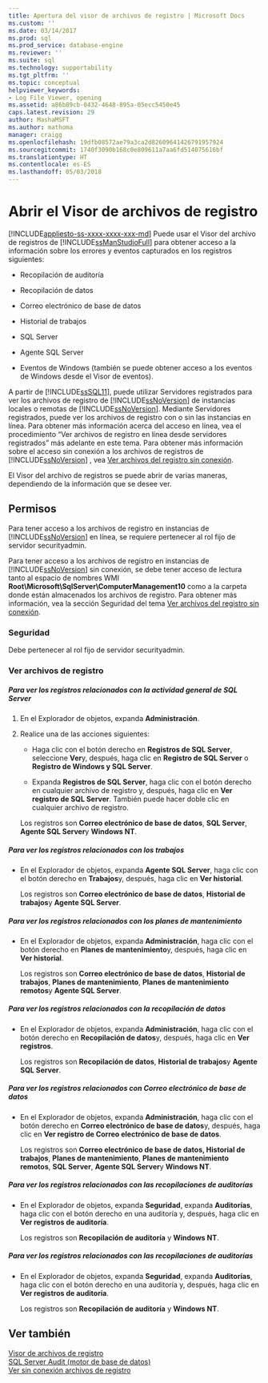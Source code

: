 ```yaml
---
title: Apertura del visor de archivos de registro | Microsoft Docs
ms.custom: ''
ms.date: 03/14/2017
ms.prod: sql
ms.prod_service: database-engine
ms.reviewer: ''
ms.suite: sql
ms.technology: supportability
ms.tgt_pltfrm: ''
ms.topic: conceptual
helpviewer_keywords:
- Log File Viewer, opening
ms.assetid: a86b89cb-0432-4648-895a-05ecc5450e45
caps.latest.revision: 29
author: MashaMSFT
ms.author: mathoma
manager: craigg
ms.openlocfilehash: 19dfb08572ae79a3ca2d82609641426791957924
ms.sourcegitcommit: 1740f3090b168c0e809611a7aa6fd514075616bf
ms.translationtype: HT
ms.contentlocale: es-ES
ms.lasthandoff: 05/03/2018
---
```

# <a name="open-log-file-viewer"></a>Abrir el Visor de archivos de registro
[!INCLUDE[appliesto-ss-xxxx-xxxx-xxx-md](../../includes/appliesto-ss-xxxx-xxxx-xxx-md.md)]
  Puede usar el Visor del archivo de registros de [!INCLUDE[ssManStudioFull](../../includes/ssmanstudiofull-md.md)] para obtener acceso a la información sobre los errores y eventos capturados en los registros siguientes:  
  
-   Recopilación de auditoría  
  
-   Recopilación de datos  
  
-   Correo electrónico de base de datos  
  
-   Historial de trabajos  
  
-   SQL Server  
  
-   Agente SQL Server  
  
-   Eventos de Windows (también se puede obtener acceso a los eventos de Windows desde el Visor de eventos).  
  
 A partir de [!INCLUDE[ssSQL11](../../includes/sssql11-md.md)], puede utilizar Servidores registrados para ver los archivos de registro de [!INCLUDE[ssNoVersion](../../includes/ssnoversion-md.md)] de instancias locales o remotas de [!INCLUDE[ssNoVersion](../../includes/ssnoversion-md.md)]. Mediante Servidores registrados, puede ver los archivos de registro con o sin las instancias en línea. Para obtener más información acerca del acceso en línea, vea el procedimiento “Ver archivos de registro en línea desde servidores registrados” más adelante en este tema. Para obtener más información sobre el acceso sin conexión a los archivos de registros de [!INCLUDE[ssNoVersion](../../includes/ssnoversion-md.md)] , vea [Ver archivos del registro sin conexión](../../relational-databases/logs/view-offline-log-files.md).  
  
 El Visor del archivo de registros se puede abrir de varias maneras, dependiendo de la información que se desee ver.  
  
##  <a name="BeforeYouBegin"></a> Permisos  
 Para tener acceso a los archivos de registro en instancias de [!INCLUDE[ssNoVersion](../../includes/ssnoversion-md.md)] en línea, se requiere pertenecer al rol fijo de servidor securityadmin.  
  
 Para tener acceso a los archivos de registro en instancias de [!INCLUDE[ssNoVersion](../../includes/ssnoversion-md.md)] sin conexión, se debe tener acceso de lectura tanto al espacio de nombres WMI **Root\Microsoft\SqlServer\ComputerManagement10** como a la carpeta donde están almacenados los archivos de registro. Para obtener más información, vea la sección Seguridad del tema [Ver archivos del registro sin conexión](../../relational-databases/logs/view-offline-log-files.md).  
  
### <a name="security"></a>Seguridad  
 Debe pertenecer al rol fijo de servidor securityadmin.  
  
### <a name="view-log-files"></a>Ver archivos de registro  
  
##### <a name="to-view-logs-that-are-related-to-general-sql-server-activity"></a>Para ver los registros relacionados con la actividad general de SQL Server  
  
1.  En el Explorador de objetos, expanda **Administración**.  
  
2.  Realice una de las acciones siguientes:  
  
    -   Haga clic con el botón derecho en **Registros de SQL Server**, seleccione **Ver**y, después, haga clic en **Registro de SQL Server** o **Registro de Windows y SQL Server**.  
  
    -   Expanda **Registros de SQL Server**, haga clic con el botón derecho en cualquier archivo de registro y, después, haga clic en **Ver registro de SQL Server**. También puede hacer doble clic en cualquier archivo de registro.  
  
     Los registros son **Correo electrónico de base de datos**, **SQL Server**, **Agente SQL Server**y **Windows NT**.  
  
##### <a name="to-view-logs-that-are-related-to-jobs"></a>Para ver los registros relacionados con los trabajos  
  
-   En el Explorador de objetos, expanda **Agente SQL Server**, haga clic con el botón derecho en **Trabajos**y, después, haga clic en **Ver historial**.  
  
     Los registros son **Correo electrónico de base de datos**, **Historial de trabajos**y **Agente SQL Server**.  
  
##### <a name="to-view-logs-that-are-related-to-maintenance-plans"></a>Para ver los registros relacionados con los planes de mantenimiento  
  
-   En el Explorador de objetos, expanda **Administración**, haga clic con el botón derecho en **Planes de mantenimiento**y, después, haga clic en **Ver historial**.  
  
     Los registros son **Correo electrónico de base de datos**, **Historial de trabajos**, **Planes de mantenimiento**, **Planes de mantenimiento remotos**y **Agente SQL Server**.  
  
##### <a name="to-view-logs-that-are-related-to-data-collection"></a>Para ver los registros relacionados con la recopilación de datos  
  
-   En el Explorador de objetos, expanda **Administración**, haga clic con el botón derecho en **Recopilación de datos**y, después, haga clic en **Ver registros**.  
  
     Los registros son **Recopilación de datos**, **Historial de trabajos**y **Agente SQL Server**.  
  
##### <a name="to-view-logs-that-are-related-to-database-mail"></a>Para ver los registros relacionados con Correo electrónico de base de datos  
  
-   En el Explorador de objetos, expanda **Administración**, haga clic con el botón derecho en **Correo electrónico de base de datos**y, después, haga clic en **Ver registro de Correo electrónico de base de datos**.  
  
     Los registros son **Correo electrónico de base de datos, Historial de trabajos**, **Planes de mantenimiento**, **Planes de mantenimiento remotos**, **SQL Server**, **Agente SQL Server**y **Windows NT**.  
  
##### <a name="to-view-logs-that-are-related-to-audits-collections"></a>Para ver los registros relacionados con las recopilaciones de auditorías  
  
-   En el Explorador de objetos, expanda **Seguridad**, expanda **Auditorías**, haga clic con el botón derecho en una auditoría y, después, haga clic en **Ver registros de auditoría**.  
  
     Los registros son **Recopilación de auditoría** y **Windows NT**.  
  
##### <a name="to-view-logs-that-are-related-to-audits-collections"></a>Para ver los registros relacionados con las recopilaciones de auditorías  
  
-   En el Explorador de objetos, expanda **Seguridad**, expanda **Auditorías**, haga clic con el botón derecho en una auditoría y, después, haga clic en **Ver registros de auditoría**.  
  
     Los registros son **Recopilación de auditoría** y **Windows NT**.  
  
## <a name="see-also"></a>Ver también  
 [Visor de archivos de registro](../../relational-databases/logs/log-file-viewer.md)   
 [SQL Server Audit &#40;motor de base de datos&#41;](../../relational-databases/security/auditing/sql-server-audit-database-engine.md)   
 [Ver sin conexión archivos de registro](../../relational-databases/logs/view-offline-log-files.md)  
  
  
